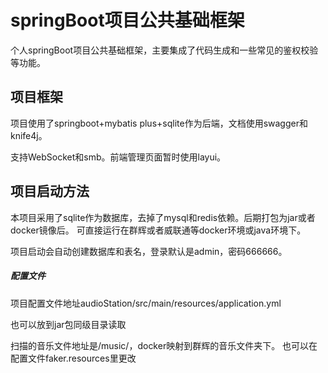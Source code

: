# springBoot项目公共基础框架

个人springBoot项目公共基础框架，主要集成了代码生成和一些常见的鉴权校验等功能。

## 项目框架

项目使用了springboot+mybatis plus+sqlite作为后端，文档使用swagger和knife4j。

支持WebSocket和smb。前端管理页面暂时使用layui。

## 项目启动方法

本项目采用了sqlite作为数据库，去掉了mysql和redis依赖。后期打包为jar或者docker镜像后。 可直接运行在群辉或者威联通等docker环境或java环境下。

项目启动会自动创建数据库和表名，登录默认是admin，密码666666。

##### 配置文件

项目配置文件地址audioStation/src/main/resources/application.yml

也可以放到jar包同级目录读取

扫描的音乐文件地址是/music/，docker映射到群辉的音乐文件夹下。 也可以在配置文件faker.resources里更改